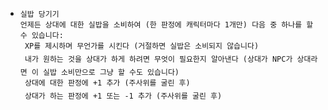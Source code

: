 - ```
  실밥 당기기
  언제든 상대에 대한 실밥을 소비하여 (한 판정에 캐릭터마다 1개만) 다음 중 하나를 할 수 있습니다:
   XP를 제시하며 무언가를 시킨다 (거절하면 실밥은 소비되지 않습니다)
   내가 원하는 것을 상대가 하게 하려면 무엇이 필요한지 알아낸다 (상대가 NPC가 상대라면 이 실밥 소비만으로 그냥 할 수도 있습니다)
   상대에 대한 판정에 +1 추가 (주사위를 굴린 후)
   상대가 하는 판정에 +1 또는 -1 추가 (주사위를 굴린 후)
  ```